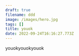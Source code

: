 ```yaml
---
draft: true
filename: ddd
image: /images/hero.jpg
tags: []
title: youok
date: 2022-09-24T16:16:27.773Z
---
```

youokyouokyouok
